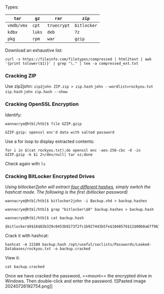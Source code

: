 Types:

| `tar`      | `gz`   | `rar`       | `zip`       |
| ---------- | ------ | ----------- | ----------- |
| `vmdb/vmx` | `cpt`  | `truecrypt` | `bitlocker` |
| `kdbx`     | `luks` | `deb`       | `7z`        |
| `pkg`      | `rpm`  | `war`       | `gzip`      |
Download an exhaustive list:
```shell-session
curl -s https://fileinfo.com/filetypes/compressed | html2text | awk '{print tolower($1)}' | grep "\." | tee -a compressed_ext.txt
```

### Cracking ZIP
Use zip2john:
`zip2john ZIP.zip > zip.hash`
`john --wordlist=rockyou.txt zip.hash`
`john zip.hash --show`

### Cracking OpenSSL Encryption
Identify:
```shell-session
wannacrye@htb[/htb]$ file GZIP.gzip 

GZIP.gzip: openssl enc'd data with salted password
```

Use a for loop to display extracted contents:
```shell-session
for i in $(cat rockyou.txt);do openssl enc -aes-256-cbc -d -in GZIP.gzip -k $i 2>/dev/null| tar xz;done
```

Check again with `ls`

### Cracking BitLocker Encrypted Drives
*Using bitlocker2john will extract [four different hashes](https://openwall.info/wiki/john/OpenCL-BitLocker), simply switch the hashcat mode. The following is the first (bitlocker password)*

```shell
wannacrye@htb[/htb]$ bitlocker2john -i Backup.vhd > backup.hashes

wannacrye@htb[/htb]$ grep "bitlocker\$0" backup.hashes > backup.hash

wannacrye@htb[/htb]$ cat backup.hash

$bitlocker$0$16$02b329c0453b9273f2fc1b927443b5fe$1048576$12$00b0a67f961dd80103000000$60$d59f37e...SNIP...70696f7eab6b
```

Crack it with hashcat:
```shell-session
hashcat -m 22100 backup.hash /opt/useful/seclists/Passwords/Leaked-Databases/rockyou.txt -o backup.cracked
```

View it:
```shell-session
cat backup.cracked 
```

Once we have cracked the password, ==mount== the encrypted drive in Windows. Then double-click and enter the password.
![[Pasted image 20240726192754.png]]


